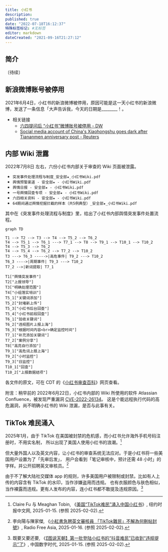 ```yaml
---
title: 小红书
description:
published: true
date: "2022-07-18T16:12:37"
特殊标签标记: #无标签
editor: markdown
dateCreated: "2021-09-16T21:27:12"
---
```


## 简介

〔待续〕

## 新浪微博账号被停用

2021年6月4日，小红书的新浪微博被停用，原因可能是这一天小红书的新浪微博，发送了一条信息「大声告诉我，今天的日期是\_\_\_\_\_\_\_\_！。

+   相关链接
    +   [六四提问后 “小红书”微博账号被停用 - DW](https://web.archive.org/web/20220524103225/https://www.dw.com/zh/六四提问后-小红书微博账号被停用/a-57793545?maca=chi-rss-chi-all-1127-rdf)
    +   [Social media account of China's Xiaohongshu goes dark after Tiananmen anniversary post - Reuters](https://web.archive.org/web/20210607092626/https://www.reuters.com/world/china/social-media-account-chinas-xiaohongshu-goes-dark-after-tiananmen-anniversary-2021-06-06/)

## 内部 Wiki 泄露

2022年7月8日 左右，六份小红书内部关于审查的 Wiki 页面被泄露。

+   `突发事件处理流程与制度_安全部★_小红书Wiki.pdf`
+   `舆情预警渠道 - 安全部★ - 小红书Wiki.pdf`
+   `舆情日报 - 安全部★ - 小红书Wiki.pdf`
+   `一号舆情回查专项 - 安全部★ - 小红书Wiki.pdf`
+   `六四相关资料 - 安全部★ - 小红书Wiki.pdf`
+   `64期间通过舆情挖掘拦截的样本（共5例典型）_安全部★_小红书Wiki.pdf`

其中在《突发事件处理流程与制度》里，给出了小红书内部舆情突发事件处置流程。

```mermaid
graph TD

T1 --> T2 --> T3 --> T4 --> T5_2 --> T6_2
T4 --> T5_1 --> T6_1 ---> T7_1 --> T8 --> T9_1 --> T10_1 --> T10_2
T4 --> T5_3 --> T6_2
T4 --> T5_4 --> T6_2 --> T7_2 --> T10_2
T3 ---> T6_3 ----->|高危事件| T9_2 ---> T10_2
T6_3 ---->|周期事件| T9_3 ---> T10_2
T7_2 -->|新词提取| T7_1

T1["舆情突发事件"]
T2["上报领导"]
T3["明确处理范围"]
T4["小组落实培训"]
T5_1["关键词添加"]
T5_2["封堵新上传"]
T5_3["小红书后台回查"]
T5_4["小红书前段回查"]
T6_1["验收关键词"]
T6_2["违规图片上报上海"]
T6_3["根据时间内容<br>确定监控时间"]
T7_1["补充添加关键词"]
T7_2["案例分享"]
T8["高亮自行添加"]
T9_1["高危词上报上海"]
T9_2["小时监控"]
T9_3["日监控"]
T10_1["回查"]
T10_2["上报数据结项"]
```

各文件的原文，可在 CDT 的《[小红书审查百科](https://chinadigitaltimes.net/space/小红书审查百科)》网页查看。

附言：稍早前的 2022年6月22日，小红书内部的 Wiki 所使用的软件 Atlassian Confluence，被发现严重漏洞 [CVE-2022-26134][]。
这是个能远程执行代码的高危漏洞，尚不明确小红书的 Wiki 泄漏，是否与此事有关。

[CVE-2022-26134]: https://confluence.atlassian.com/doc/confluence-security-advisory-2022-06-02-1130377146.html

## TikTok 难民涌入

2025年1月，由于 TikTok 在美国被封禁的危机感，而小红书允许海外手机号码注册时，不用实名制，
所以出现了美国人使用小红书的浪潮。[^42549]

[^42549]: Claire Fu 与 Meaghan Tobin, 《[美国“TikTok难民”涌入中国小红书](https://web.archive.org/web/20250126142549/https://cn.nytimes.com/technology/20250115/tiktok-rednote-xiaohongshu-app/)》, 纽约时报中文网, 2025-01-15. (参照 2025-02-02).

但大量外国人以及英文内容，让小红书的审查系统无法应对。于是小红书将一些美国用户设置为了「先审后发」，
用户会看到「笔记审核中，预计还需 48 小时」的字样。并公开招聘英文审核员。[^10418]

[^10418]: 李向陽与陳家傑, 《[小紅書急聘英文審核員 「TikTok難民」不解為何刪帖封號](https://web.archive.org/web/20250202141954/https://www.rfa.org/cantonese/news/china-rednote-us-delete-post-tiktok-refugees-01162025010418.html)》, Radio Free Asia, 2025-01-16. (参照 2025-02-02).

由于不了解大陆社交媒体 app 的规则，许多美国用户被限制或封禁。比如有人上传的内容含有 TikTok 的水印，当作涉嫌盗用而违规。
也有衣服颜色与肤色相似，当作裸露而违规。更有人发布的内容，连小红书都不敢提及违规原因。[^15006]

[^15006]: 既要又要还要, 《[【图说天朝】第一批登陆小红书的“抖音难民”已收到“违规提示”了](https://web.archive.org/web/20250126112539/https://chinadigitaltimes.net/chinese/715006.html)》, 中国数字时代, 2025-01-15. (参照 2025-02-02).
